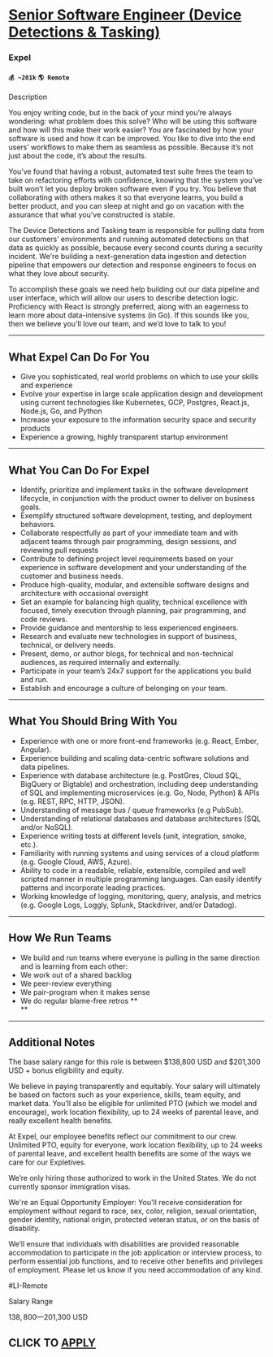 # [Senior Software Engineer (Device Detections & Tasking)](https://www.remotewlb.com/apply/senior-software-engineer-device-detections-tasking)  
### Expel  
#### `💰 ~201k` `🌎 Remote`  

Description

You enjoy writing code, but in the back of your mind you’re always wondering: what problem does this solve? Who will be using this software and how will this make their work easier? You are fascinated by how your software is used and how it can be improved. You like to dive into the end users’ workflows to make them as seamless as possible. Because it’s not just about the code, it’s about the results.

You’ve found that having a robust, automated test suite frees the team to take on refactoring efforts with confidence, knowing that the system you’ve built won’t let you deploy broken software even if you try. You believe that collaborating with others makes it so that everyone learns, you build a better product, and you can sleep at night and go on vacation with the assurance that what you’ve constructed is stable.

The Device Detections and Tasking team is responsible for pulling data from our customers’ environments and running automated detections on that data as quickly as possible, because every second counts during a security incident. We're building a next-generation data ingestion and detection pipeline that empowers our detection and response engineers to focus on what they love about security.

To accomplish these goals we need help building out our data pipeline and user interface, which will allow our users to describe detection logic. Proficiency with React is strongly preferred, along with an eagerness to learn more about data-intensive systems (in Go). If this sounds like you, then we believe you'll love our team, and we’d love to talk to you!

* * *

## **What Expel Can Do For You**

  * Give you sophisticated, real world problems on which to use your skills and experience
  * Evolve your expertise in large scale application design and development using current technologies like Kubernetes, GCP, Postgres, React.js, Node.js, Go, and Python
  * Increase your exposure to the information security space and security products
  * Experience a growing, highly transparent startup environment

* * *

## **What You Can Do For Expel**

  * Identify, prioritize and implement tasks in the software development lifecycle, in conjunction with the product owner to deliver on business goals.
  * Exemplify structured software development, testing, and deployment behaviors.
  * Collaborate respectfully as part of your immediate team and with adjacent teams through pair programming, design sessions, and reviewing pull requests
  * Contribute to defining project level requirements based on your experience in software development and your understanding of the customer and business needs.
  * Produce high-quality, modular, and extensible software designs and architecture with occasional oversight
  * Set an example for balancing high quality, technical excellence with focused, timely execution through planning, pair programming, and code reviews.
  * Provide guidance and mentorship to less experienced engineers.
  * Research and evaluate new technologies in support of business, technical, or delivery needs.
  * Present, demo, or author blogs, for technical and non-technical audiences, as required internally and externally.
  * Participate in your team’s 24x7 support for the applications you build and run.
  * Establish and encourage a culture of belonging on your team.

* * *

## **What You Should Bring With You**

  * Experience with one or more front-end frameworks (e.g. React, Ember, Angular).
  * Experience building and scaling data-centric software solutions and data pipelines.
  * Experience with database architecture (e.g. PostGres, Cloud SQL, BigQuery or Bigtable) and orchestration, including deep understanding of SQL and implementing microservices (e.g. Go, Node, Python) & APIs (e.g. REST, RPC, HTTP, JSON).
  * Understanding of message bus / queue frameworks (e.g PubSub).
  * Understanding of relational databases and database architectures (SQL and/or NoSQL).
  * Experience writing tests at different levels (unit, integration, smoke, etc.).
  * Familiarity with running systems and using services of a cloud platform (e.g. Google Cloud, AWS, Azure).
  * Ability to code in a readable, reliable, extensible, compiled and well scripted manner in multiple programming languages. Can easily identify patterns and incorporate leading practices. 
  * Working knowledge of logging, monitoring, query, analysis, and metrics (e.g. Google Logs, Loggly, Splunk, Stackdriver, and/or Datadog).

* * *

## **How We Run Teams**

  * We build and run teams where everyone is pulling in the same direction and is learning from each other:
  * We work out of a shared backlog
  * We peer-review everything
  * We pair-program when it makes sense
  * We do regular blame-free retros **  
**

* * *

## **Additional Notes**

The base salary range for this role is between $138,800 USD and $201,300 USD + bonus eligibility and equity.

We believe in paying transparently and equitably. Your salary will ultimately be based on factors such as your experience, skills, team equity, and market data. You’ll also be eligible for unlimited PTO (which we model and encourage), work location flexibility, up to 24 weeks of parental leave, and really excellent health benefits.

At Expel, our employee benefits reflect our commitment to our crew. Unlimited PTO, equity for everyone, work location flexibility, up to 24 weeks of parental leave, and excellent health benefits are some of the ways we care for our Expletives.

We’re only hiring those authorized to work in the United States. We do not currently sponsor immigration visas.

We're an Equal Opportunity Employer: You'll receive consideration for employment without regard to race, sex, color, religion, sexual orientation, gender identity, national origin, protected veteran status, or on the basis of disability.

We’ll ensure that individuals with disabilities are provided reasonable accommodation to participate in the job application or interview process, to perform essential job functions, and to receive other benefits and privileges of employment. Please let us know if you need accommodation of any kind.

#LI-Remote

Salary Range

$138,800—$201,300 USD

  
## CLICK TO [APPLY](https://www.remotewlb.com/apply/senior-software-engineer-device-detections-tasking)

